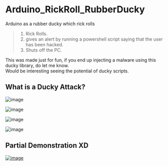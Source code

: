 # Arduino_RickRoll_RubberDucky

Arduino as a rubber ducky which rick rolls
>1. Rick Rolls.    
>2. gives an alert by running a powershell script saying that the user has been hacked.    
>3. Shuts off the PC.   

This was made just for fun, if you end up injecting a malware using this ducky library, do let me know.  
Would be interesting seeing the potential of ducky scripts.  

## What is a Ducky Attack?

![image](https://user-images.githubusercontent.com/69571769/192561230-9c5dae96-ac64-4121-8ce3-332efb86b4a4.png)


![image](https://user-images.githubusercontent.com/69571769/192561323-9eff8231-0084-4202-9db6-4468d0f5eaae.png)



![image](https://user-images.githubusercontent.com/69571769/192561378-7dfde22a-ff16-4c2c-aae5-03ebf667679f.png)



![image](https://user-images.githubusercontent.com/69571769/192561458-d3683dc0-4375-4fab-a5da-5edbd1dffcbe.png)



## Partial Demonstration XD
[![image](https://user-images.githubusercontent.com/69571769/192562652-782983f6-6ac7-4e25-b3ee-579a57c6eb70.png)](https://user-images.githubusercontent.com/69571769/192561919-d43573e9-b009-4064-af8e-3bc044f7b32d.mp4)

